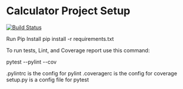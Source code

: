 # Calculator Project Setup
[![Build Status](https://github.com/rutujab006/calc2/tree/calpart-2)](https://app.travis-ci.com/rutujab006/calc2)

Run Pip Install
pip install -r requirements.txt

To run tests, Lint, and Coverage report use this command:

pytest  --pylint --cov

.pylintrc is the config for pylint
.coveragerc is the config for coverage
setup.py is a config file for pytest
